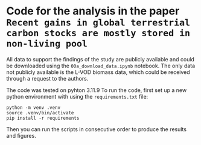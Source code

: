 # Code for the analysis in the paper `Recent gains in global terrestrial carbon stocks are mostly stored in non-living pool`

All data to support the findings of the study are publicly available and could be downloaded using the `00a_download_data.ipynb` notebook. The only data not publicly available is the L-VOD biomass data, which could be received through a request to the authors.

The code was tested on pyhton 3.11.9
To run the code, first set up a new python environment with using the `requirements.txt` file:


```
python -m venv .venv
source .venv/bin/activate
pip install -r requirements
```

Then you can run the scripts in consecutive order to produce the results and figures.